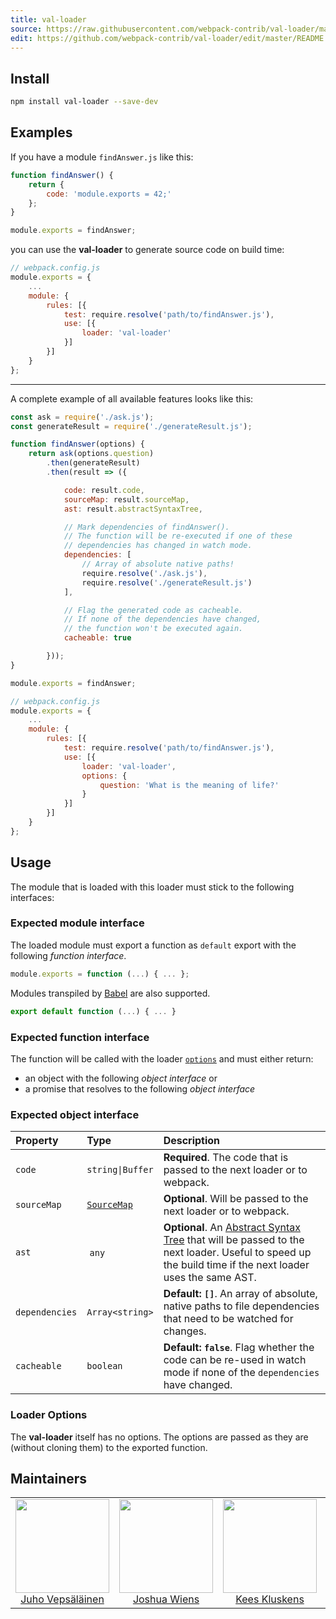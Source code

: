 ```yaml
---
title: val-loader
source: https://raw.githubusercontent.com/webpack-contrib/val-loader/master/README.md
edit: https://github.com/webpack-contrib/val-loader/edit/master/README.md
---
```

## Install

```bash
npm install val-loader --save-dev
```

## Examples

If you have a module `findAnswer.js` like this:

```js
function findAnswer() {
    return {
        code: 'module.exports = 42;'
    };
}

module.exports = findAnswer;
```

you can use the **val-loader** to generate source code on build time:

```js
// webpack.config.js
module.exports = {
    ...
    module: {
        rules: [{
            test: require.resolve('path/to/findAnswer.js'),
            use: [{
                loader: 'val-loader'
            }]
        }]
    }
};
```

---

A complete example of all available features looks like this:

```js
const ask = require('./ask.js');
const generateResult = require('./generateResult.js');

function findAnswer(options) {
    return ask(options.question)
        .then(generateResult)
        .then(result => ({

            code: result.code,
            sourceMap: result.sourceMap,
            ast: result.abstractSyntaxTree,

            // Mark dependencies of findAnswer().
            // The function will be re-executed if one of these
            // dependencies has changed in watch mode.
            dependencies: [
                // Array of absolute native paths!
                require.resolve('./ask.js'),
                require.resolve('./generateResult.js')
            ],

            // Flag the generated code as cacheable.
            // If none of the dependencies have changed,
            // the function won't be executed again.
            cacheable: true

        }));
}

module.exports = findAnswer;
```

```js
// webpack.config.js
module.exports = {
    ...
    module: {
        rules: [{
            test: require.resolve('path/to/findAnswer.js'),
            use: [{
                loader: 'val-loader',
                options: {
                    question: 'What is the meaning of life?'
                }
            }]
        }]
    }
};
```

## Usage

The module that is loaded with this loader must stick to the following interfaces:

### Expected module interface

The loaded module must export a function as `default` export with the following *function interface*.

```js
module.exports = function (...) { ... };
```

Modules transpiled by [Babel](https://babeljs.io/) are also supported.

```js
export default function (...) { ... }
```

### Expected function interface

The function will be called with the loader [`options`](https://webpack.js.org/configuration/module/#useentry) and must either return:

- an object with the following *object interface* or
- a promise that resolves to the following *object interface*

### Expected object interface

Property | Type | Description
:--------|:-----|:-----------
`code`   | `string\|Buffer` | **Required**. The code that is passed to the next loader or to webpack.
`sourceMap` | [`SourceMap`](https://docs.google.com/document/d/1U1RGAehQwRypUTovF1KRlpiOFze0b-_2gc6fAH0KY0k/edit) | **Optional**. Will be passed to the next loader or to webpack.
`ast` | `any` | **Optional**. An [Abstract Syntax Tree](https://en.wikipedia.org/wiki/Abstract_syntax_tree) that will be passed to the next loader. Useful to speed up the build time if the next loader uses the same AST.
`dependencies` | `Array<string>` | **Default: `[]`**. An array of absolute, native paths to file dependencies that need to be watched for changes.
`cacheable` | `boolean` | **Default: `false`**. Flag whether the code can be re-used in watch mode if none of the `dependencies` have changed.

### Loader Options

The **val-loader** itself has no options. The options are passed as they are (without cloning them) to the exported function.

## Maintainers

<table>
  <tbody>
    <tr>
      <td align="center">
        <img width="150" height="150"
        src="https://avatars3.githubusercontent.com/u/166921?v=3&s=150">
        </br>
        <a href="https://github.com/bebraw">Juho Vepsäläinen</a>
      </td>
      <td align="center">
        <img width="150" height="150"
        src="https://avatars2.githubusercontent.com/u/8420490?v=3&s=150">
        </br>
        <a href="https://github.com/d3viant0ne">Joshua Wiens</a>
      </td>
      <td align="center">
        <img width="150" height="150"
        src="https://avatars3.githubusercontent.com/u/533616?v=3&s=150">
        </br>
        <a href="https://github.com/SpaceK33z">Kees Kluskens</a>
      </td>
      <td align="center">
        <img width="150" height="150"
        src="https://avatars3.githubusercontent.com/u/781746?v=3&s=150">
        </br>
        <a href="https://github.com/jhnns">Johannes Ewald</a>
      </td>
    </tr>
  <tbody>
</table>


[npm]: https://img.shields.io/npm/v/val-loader.svg
[npm-stats]: https://img.shields.io/npm/dm/val-loader.svg
[npm-url]: https://npmjs.com/package/val-loader

[node]: https://img.shields.io/node/v/val-loader.svg
[node-url]: https://nodejs.org

[deps]: https://david-dm.org/webpack-contrib/val-loader.svg
[deps-url]: https://david-dm.org/webpack-contrib/val-loader

[travis]: http://img.shields.io/travis/webpack-contrib/val-loader.svg
[travis-url]: https://travis-ci.org/webpack-contrib/val-loader

[appveyor-url]: https://ci.appveyor.com/project/jhnns/val-loader/branch/master
[appveyor]: https://ci.appveyor.com/api/projects/status/github/webpack-contrib/val-loader?svg=true

[cover]: https://codecov.io/gh/webpack-contrib/val-loader/branch/master/graph/badge.svg
[cover-url]: https://codecov.io/gh/webpack-contrib/val-loader

[chat]: https://badges.gitter.im/webpack-contrib/webpack.svg
[chat-url]: https://gitter.im/webpack-contrib/webpack
